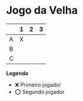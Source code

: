 # Jogo da Velha

|   | 1 | 2 | 3 |
|---|---|---|---|
| A | X |   |   |
| B |   |   |   |
| C |   |   |   |

**Legenda**

- ❌ Primeiro jogador 
- ⭕ Segundo jogador

